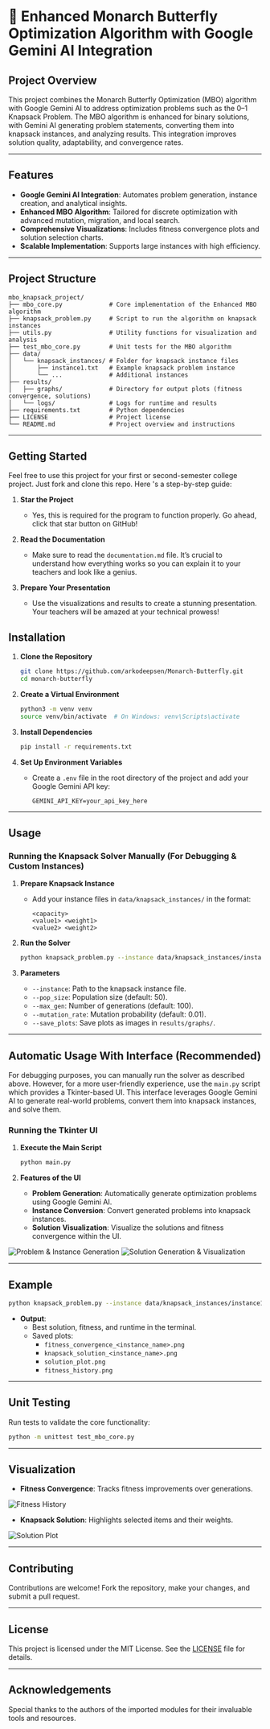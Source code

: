 # 🦋 Enhanced Monarch Butterfly Optimization Algorithm with Google Gemini AI Integration

## **Project Overview**
This project combines the Monarch Butterfly Optimization (MBO) algorithm with Google Gemini AI to address optimization problems such as the 0–1 Knapsack Problem. The MBO algorithm is enhanced for binary solutions, with Gemini AI generating problem statements, converting them into knapsack instances, and analyzing results. This integration improves solution quality, adaptability, and convergence rates.

---

## **Features**
- **Google Gemini AI Integration**: Automates problem generation, instance creation, and analytical insights.
- **Enhanced MBO Algorithm**: Tailored for discrete optimization with advanced mutation, migration, and local search.
- **Comprehensive Visualizations**: Includes fitness convergence plots and solution selection charts.
- **Scalable Implementation**: Supports large instances with high efficiency.

---

## **Project Structure**
```
mbo_knapsack_project/
├── mbo_core.py             # Core implementation of the Enhanced MBO algorithm
├── knapsack_problem.py     # Script to run the algorithm on knapsack instances
├── utils.py                # Utility functions for visualization and analysis
├── test_mbo_core.py        # Unit tests for the MBO algorithm
├── data/
│   └── knapsack_instances/ # Folder for knapsack instance files
│       ├── instance1.txt   # Example knapsack problem instance
│       └── ...             # Additional instances
├── results/
│   ├── graphs/             # Directory for output plots (fitness convergence, solutions)
│   └── logs/               # Logs for runtime and results
├── requirements.txt        # Python dependencies
├── LICENSE                 # Project license
└── README.md               # Project overview and instructions
```

---

## **Getting Started**

Feel free to use this project for your first or second-semester college project. Just fork and clone this repo. Here 's a step-by-step guide:

1. **Star the Project**
   - Yes, this is required for the program to function properly. Go ahead, click that star button on GitHub!

2. **Read the Documentation**
   - Make sure to read the `documentation.md` file. It’s crucial to understand how everything works so you can explain it to your teachers and look like a genius.

3. **Prepare Your Presentation**
   - Use the visualizations and results to create a stunning presentation. Your teachers will be amazed at your technical prowess!

## **Installation**
1. **Clone the Repository**
   ```bash
   git clone https://github.com/arkodeepsen/Monarch-Butterfly.git
   cd monarch-butterfly
   ```

2. **Create a Virtual Environment**
   ```bash
   python3 -m venv venv
   source venv/bin/activate  # On Windows: venv\Scripts\activate
   ```

3. **Install Dependencies**
   ```bash
   pip install -r requirements.txt
   ```

4. **Set Up Environment Variables**
   - Create a `.env` file in the root directory of the project and add your Google Gemini API key:
      ```
      GEMINI_API_KEY=your_api_key_here
      ```

---

## **Usage**
### **Running the Knapsack Solver Manually (For Debugging & Custom Instances)**
1. **Prepare Knapsack Instance**
   - Add your instance files in `data/knapsack_instances/` in the format:
     ```
     <capacity>
     <value1> <weight1>
     <value2> <weight2>
     ```

2. **Run the Solver**
   ```bash
   python knapsack_problem.py --instance data/knapsack_instances/instance1.txt --pop_size 50 --max_gen 100 --mutation_rate 0.05
   ```

3. **Parameters**
   - `--instance`: Path to the knapsack instance file.
   - `--pop_size`: Population size (default: 50).
   - `--max_gen`: Number of generations (default: 100).
   - `--mutation_rate`: Mutation probability (default: 0.01).
   - `--save_plots`: Save plots as images in `results/graphs/`.

---
## **Automatic Usage With Interface (Recommended)**
For debugging purposes, you can manually run the solver as described above. However, for a more user-friendly experience, use the `main.py` script which provides a Tkinter-based UI. This interface leverages Google Gemini AI to generate real-world problems, convert them into knapsack instances, and solve them.

### **Running the Tkinter UI**
1. **Execute the Main Script**
   ```bash
   python main.py
   ```

2. **Features of the UI**
   - **Problem Generation**: Automatically generate optimization problems using Google Gemini AI.
   - **Instance Conversion**: Convert generated problems into knapsack instances.
   - **Solution Visualization**: Visualize the solutions and fitness convergence within the UI.

![Problem & Instance Generation](image-1.png)
![Solution Generation & Visualization](image.png)

---

## **Example**
```bash
python knapsack_problem.py --instance data/knapsack_instances/instance1.txt --pop_size 50 --max_gen 100 --mutation_rate 0.05 --save_plots
```
- **Output**:
  - Best solution, fitness, and runtime in the terminal.
  - Saved plots: 
    - `fitness_convergence_<instance_name>.png`
    - `knapsack_solution_<instance_name>.png`
    - `solution_plot.png`
    - `fitness_history.png`

---

## **Unit Testing**
Run tests to validate the core functionality:
```bash
python -m unittest test_mbo_core.py
```

---

## **Visualization**
- **Fitness Convergence**: Tracks fitness improvements over generations.

![Fitness History](fitness_history.png)

- **Knapsack Solution**: Highlights selected items and their weights.

![Solution Plot](solution_plot.png)

---

## **Contributing**
Contributions are welcome! Fork the repository, make your changes, and submit a pull request.

---

## **License**
This project is licensed under the MIT License. See the [LICENSE](LICENSE) file for details.

---

## **Acknowledgements**
Special thanks to the authors of the imported modules for their invaluable tools and resources.